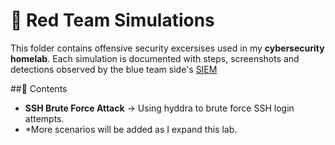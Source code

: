 # **🔴 Red Team Simulations**

This folder contains offensive security excersises used in my **cybersecurity homelab**.
Each simulation is documented with steps, screenshots and detections observed by the blue team side's [SIEM](https://github.com/putu-elang/cybersecurity-lab/tree/main/blue-team)

##📂 Contents
- **SSH Brute Force Attack** → Using hyddra to brute force SSH login attempts.
- *More scenarios will be added as I expand this lab.
